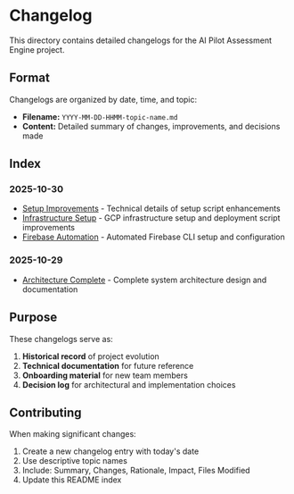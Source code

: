 # Changelog

This directory contains detailed changelogs for the AI Pilot Assessment Engine project.

## Format

Changelogs are organized by date, time, and topic:
- **Filename:** `YYYY-MM-DD-HHMM-topic-name.md`
- **Content:** Detailed summary of changes, improvements, and decisions made

## Index

### 2025-10-30
- [Setup Improvements](2025-10-30-1121-setup-improvements.md) - Technical details of setup script enhancements
- [Infrastructure Setup](2025-10-30-1124-infrastructure-setup.md) - GCP infrastructure setup and deployment script improvements
- [Firebase Automation](2025-10-30-1251-firebase-automation.md) - Automated Firebase CLI setup and configuration

### 2025-10-29
- [Architecture Complete](2025-10-29-1523-architecture-complete.md) - Complete system architecture design and documentation

## Purpose

These changelogs serve as:
1. **Historical record** of project evolution
2. **Technical documentation** for future reference
3. **Onboarding material** for new team members
4. **Decision log** for architectural and implementation choices

## Contributing

When making significant changes:
1. Create a new changelog entry with today's date
2. Use descriptive topic names
3. Include: Summary, Changes, Rationale, Impact, Files Modified
4. Update this README index
